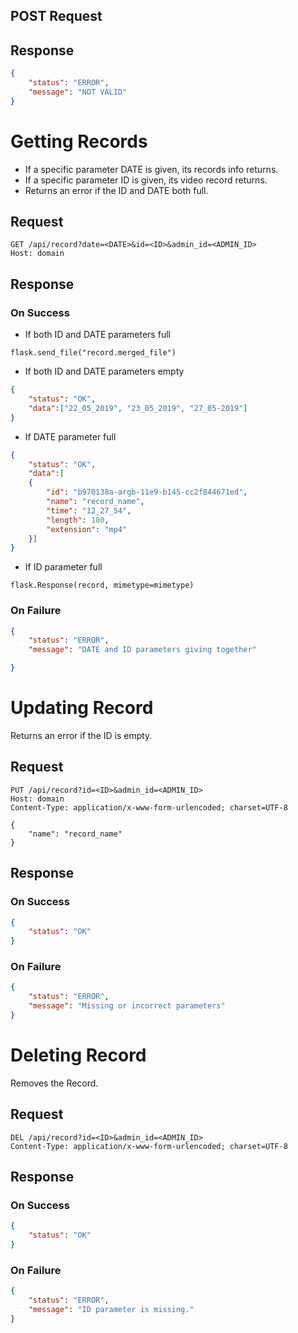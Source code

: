 ## POST Request

## Response

```json
{
    "status": "ERROR",
    "message": "NOT VALID"
}
```

# Getting Records
- If a specific parameter DATE is given, its records info returns.
- If a specific parameter ID is given, its video record returns.
- Returns an error if the ID and DATE both full.

## Request
```http
GET /api/record?date=<DATE>&id=<ID>&admin_id=<ADMIN_ID>
Host: domain
```

## Response
### On Success
- If both ID and DATE parameters full
```
flask.send_file("record.merged_file")
```
- If both ID and DATE parameters empty
```json
{
    "status": "OK",
    "data":["22_05_2019", "23_05_2019", "27_05-2019"]
}
```
- If DATE parameter full
```json
{
    "status": "OK",
    "data":[
    {
        "id": "b970138a-argb-11e9-b145-cc2f844671ed", 
        "name": "record_name", 
        "time": "12_27_54", 
        "length": 180,
        "extension": "mp4"
    }]
}
```
- If ID parameter full
```
flask.Response(record, mimetype=mimetype)
```
### On Failure
```json
{
    "status": "ERROR",
    "message": "DATE and ID parameters giving together"

}
```

# Updating Record
Returns an error if the ID is empty.

## Request
```http
PUT /api/record?id=<ID>&admin_id=<ADMIN_ID>
Host: domain
Content-Type: application/x-www-form-urlencoded; charset=UTF-8

{
    "name": "record_name"
}
```

## Response
### On Success
```json
{
    "status": "OK"
}
```

### On Failure
```json
{
    "status": "ERROR",
    "message": "Missing or incorrect parameters"
}
```

# Deleting Record
Removes the Record.

## Request
```http
DEL /api/record?id=<ID>&admin_id=<ADMIN_ID>
Content-Type: application/x-www-form-urlencoded; charset=UTF-8
```

## Response
### On Success
```json
{
    "status": "OK"
}
```
### On Failure
```json
{
    "status": "ERROR",
    "message": "ID parameter is missing."
}
```
